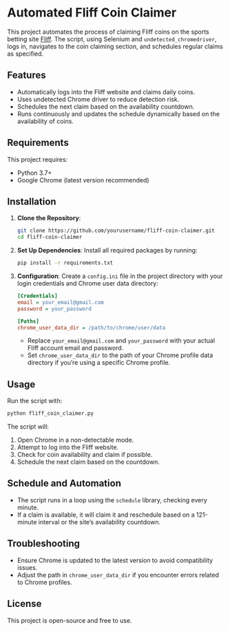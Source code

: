 # Automated Fliff Coin Claimer

This project automates the process of claiming Fliff coins on the sports betting site [Fliff](https://sports.getfliff.com/shop). The script, using Selenium and `undetected_chromedriver`, logs in, navigates to the coin claiming section, and schedules regular claims as specified.

## Features

- Automatically logs into the Fliff website and claims daily coins.
- Uses undetected Chrome driver to reduce detection risk.
- Schedules the next claim based on the availability countdown.
- Runs continuously and updates the schedule dynamically based on the availability of coins.

## Requirements

This project requires:
- Python 3.7+
- Google Chrome (latest version recommended)

## Installation

1. **Clone the Repository**:
   ```bash
   git clone https://github.com/yourusername/fliff-coin-claimer.git
   cd fliff-coin-claimer
   ```

2. **Set Up Dependencies**:
   Install all required packages by running:
   ```bash
   pip install -r requirements.txt
   ```

3. **Configuration**:
   Create a `config.ini` file in the project directory with your login credentials and Chrome user data directory:
   ```ini
   [Credentials]
   email = your_email@gmail.com
   password = your_password

   [Paths]
   chrome_user_data_dir = /path/to/chrome/user/data
   ```
   - Replace `your_email@gmail.com` and `your_password` with your actual Fliff account email and password.
   - Set `chrome_user_data_dir` to the path of your Chrome profile data directory if you’re using a specific Chrome profile.

## Usage

Run the script with:
```bash
python fliff_coin_claimer.py
```

The script will:
1. Open Chrome in a non-detectable mode.
2. Attempt to log into the Fliff website.
3. Check for coin availability and claim if possible.
4. Schedule the next claim based on the countdown.

## Schedule and Automation

- The script runs in a loop using the `schedule` library, checking every minute.
- If a claim is available, it will claim it and reschedule based on a 121-minute interval or the site’s availability countdown.

## Troubleshooting

- Ensure Chrome is updated to the latest version to avoid compatibility issues.
- Adjust the path in `chrome_user_data_dir` if you encounter errors related to Chrome profiles.

## License

This project is open-source and free to use.
